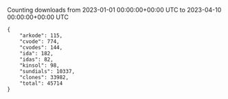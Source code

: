 
Counting downloads from 2023-01-01 00:00:00+00:00 UTC to 2023-04-10 00:00:00+00:00 UTC

```
{
    "arkode": 115,
    "cvode": 774,
    "cvodes": 144,
    "ida": 182,
    "idas": 82,
    "kinsol": 98,
    "sundials": 10337,
    "clones": 33982,
    "total": 45714
}
```
